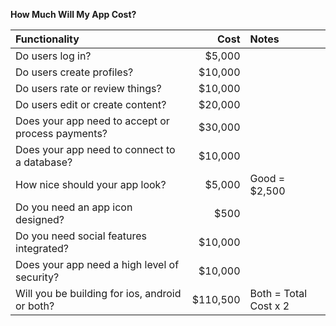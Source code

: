 **How Much Will My App Cost?**

| Functionality                                     | Cost     | Notes                          |
| :-------------------------------------------------| --------:| :------------------------------|
| Do users log in?                                  | $5,000   |                                |
| Do users create profiles?                         | $10,000  |                                |        
| Do users rate or review things?                   | $10,000  |                                |
| Do users edit or create content?                  | $20,000  |                                |
| Does your app need to accept or process payments? | $30,000  |                                |
| Does your app need to connect to a database?      | $10,000  |                                |
| How nice should your app look?                    | $5,000   | Good = $2,500 | Great = $5,000 |
| Do you need an app icon designed?                 | $500     |                                |
| Do you need social features integrated?           | $10,000  |                                |
| Does your app need a high level of security?      | $10,000  |                                |
| Will you be building for ios, android or both?    | $110,500 | Both = Total Cost x 2          |

 

